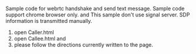 Sample code for webrtc handshake and send text message.
Sample code support chrome browser only.
and This sample don't use signal server.
SDP information is transmitted manually.

1. open Caller.html
2. open Callee.html
and
3. please follow the directions currently written to the page.




  